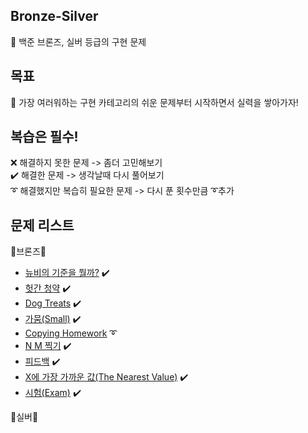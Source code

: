 ## Bronze-Silver
💎 백준 브론즈, 실버 등급의 구현 문제

## 목표
👊 가장 여러워하는 구현 카테고리의 쉬운 문제부터 시작하면서 실력을 쌓아가자!

## 복습은 필수!
❌ 해결하지 못한 문제 -> 좀더 고민해보기\
✔️ 해결한 문제 -> 생각날때 다시 풀어보기\
➰ 해결했지만 복습히 필요한 문제 -> 다시 푼 횟수만큼 ➰추가

## 문제 리스트
  
  🥉브론즈🥉
  - [뉴비의 기준을 뭘까?](https://www.acmicpc.net/problem/19944) ✔️
  - [헛간 청약](https://www.acmicpc.net/problem/19698) ✔️
  - [Dog Treats](https://www.acmicpc.net/problem/19602) ✔️
  - [가뭄(Small)](https://www.acmicpc.net/problem/19572) ✔️
  - [Copying Homework](https://www.acmicpc.net/problem/19155) ➰
  - [N M 찍기](https://www.acmicpc.net/problem/18883) ✔️
  - [피드백](https://www.acmicpc.net/problem/18856) ✔️
  - [X에 가장 가까운 값(The Nearest Value)](https://www.acmicpc.net/problem/18414) ✔️
  - [시험(Exam)](https://www.acmicpc.net/problem/18411) ✔️

  🥈실버🥈
